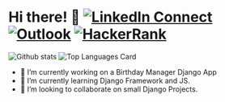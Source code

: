 # Hi there! :wave: [![LinkedIn Connect](https://img.shields.io/badge/IN-Connect-blue)](https://www.linkedin.com/in/vinay-baliyan-646ba1170/)  [![Outlook](https://img.shields.io/badge/Outlook-Mail%20me-blue)](mailto:baliyanvinay17@outlook.com)  [![HackerRank](https://img.shields.io/badge/HR-HackerRank-blue)](https://www.hackerrank.com/baliyanvinay17)

![Github stats](https://github-readme-stats.vercel.app/api?username=baliyanvinay&theme=buefy&show_icons=true&count_private=true)
![Top Languages Card](https://github-readme-stats.vercel.app/api/top-langs/?username=baliyanvinay&layout=compact)


- 🔭 I’m currently working on a Birthday Manager Django App
- 🌱 I’m currently learning Django Framework and JS.
- 👯 I’m looking to collaborate on small Django Projects.
